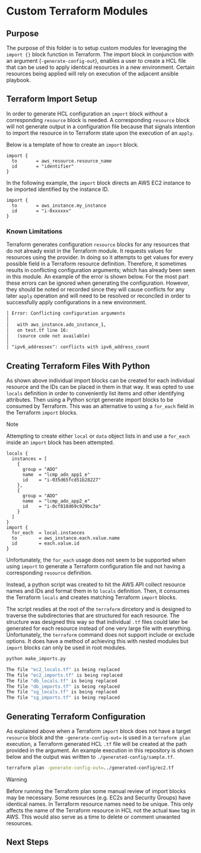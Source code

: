 # Custom Terraform Modules

## Purpose

The purpose of this folder is to setup custom modules for leveraging the `import {}` block function in Terraform.
The import block in conjunction with an argument (`-generate-config-out`), enables a user to create a HCL file that
can be used to apply identical resources in a new environment. Certain resources being applied will rely on execution
of the adjacent ansible playbook.

## Terraform Import Setup

In order to generate HCL configuration an `import` block *without* a corresponding `resource` block is needed. A
corresponding `resource` block will not generate output in a configuration file because that signals intention to import
the resource in to Terraform state upon the execution of an `apply`.

Below is a template of how to create an `import` block.

```hcl
import {
  to       = aws_resource.resource_name
  id       = "identifier"
}
```

In the following example, the `import` block directs an AWS EC2 instance to be imported identified by the instance ID.

```hcl
import {
  to       = aws_instance.my_instance
  id       = "i-0xxxxxx"
}
```

### Known Limitations

Terraform generates configuration `resource` blocks for any resources that do not already exist in the Terraform module. It requests values for resources using the provider. In doing so it attempts to get values for every possible field in a Terraform resource definition. Therefore, it sometimes results in conflicting configuration arguments; which has already been seen in this module. An example of the error is shown below. For the most part these errors can be ignored when generating the configuration. However, they should be noted or recorded since they will cause conflicts for any later `apply` operation and will need to be resolved or reconciled in order to successfully apply configurations in a new environment.

```txt
│ Error: Conflicting configuration arguments
│
│   with aws_instance.ado_instance_1,
│   on test.tf line 16:
│   (source code not available)
│
│ "ipv6_addresses": conflicts with ipv6_address_count
```

## Creating Terraform Files With Python

As shown above individual import blocks can be created for each individual resource and the IDs can be placed in them in that way. It was opted to use `locals` definition in order to conveniently list items and other identifying attributes. Then using a Python script generate import blocks to be consumed by Terraform. This was an alternative to using a `for_each` field in the Terraform `import` blocks.

> [!NOTE]
> Attempting to create either `local` or `data` object lists in and use a `for_each` inside an `import` block has
> been attempted.
>
> ```hcl
> locals {
>   instances = [
>     {
>       group = "ADO"
>       name  = "lcmp_ado_app1_e"
>       id    = "i-035d65fcd51b28227"
>     },
>     {
>       group = "ADO"
>       name  = "lcmp_ado_app2_e"
>       id    = "i-0cf818d69c929bc3a"
>     }
>   ]
> }
> import {
>   for_each  = local.instances
>   to        = aws_instance.each.value.name
>   id        = each.value.id
> }
> ```
>
> Unfortunately, the `for_each` usage does not seem to be supported when using `import` to generate
> a Terraform configuration file and not having a corresponding `resource` definition.

Instead, a python script was created to hit the AWS API collect resource names and IDs and format them in to `locals` definition. Then, it consumes the Terraform `locals` and creates matching Terraform `import` blocks. 

The script resdies at the root of the `terraform` dircetory and is designed to traverse the subdirectories that are structured for each resource. The structure was designed this way so that individual `.tf` files could later be generated for each resource instead of one very large file with everything. Unfortunately, the `terraform` command does not support include or exclude options. It does have a method of achieving this with nested modules but `import` blocks can only be used in root modules. 

```bash
python make_imports.py

The file "ec2_locals.tf" is being replaced
The file "ec2_imports.tf" is being replaced
The file "db_locals.tf" is being replaced
The file "db_imports.tf" is being replaced
The file "sg_locals.tf" is being replaced
The file "sg_imports.tf" is being replaced
```

## Generating Terraform Configuration

As explained above when a Terraform `import` block does not have a target `resource` block and the `-generate-config-out=` is used in a `terraform plan` execution, a Terraform generated HCL `.tf` file will be created at the path provided in the argument. An example execution in this repository is shown below and the output was written to `./generated-config/sample.tf`.

```bash
terraform plan -generate-config-out=../generated-config/ec2.tf
```

> [!WARNING]
> Before running the Terraform plan some manual review of import blocks may be necessary. Some resources (e.g. EC2s and Security Groups) have identical names. In Terraform resource names need to be unique. This only affects the name of the Terraform resource in HCL not the actual `Name` tag in AWS. This would also serve as a time to delete or comment unwanted resources. 

## Next Steps
